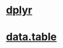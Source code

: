 # [dplyr](https://github.com/uraboer/packages_learning/blob/master/dplyr_package_learning.R)
# [data.table](https://github.com/uraboer/packages_learning/blob/master/data_table_package_learning.R)
